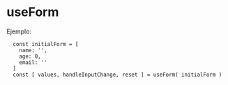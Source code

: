 # useForm

Ejemplo:

```  
  const initialForm = [
    name: '',
    age: 0,
    email: ''
  ]
  const [ values, handleInputChange, reset ] = useForm( initialForm )
```  